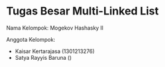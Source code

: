 # Tugas Besar Multi-Linked List

Nama Kelompok: Mogekov Hashasky II

Anggota Kelompok:
- Kaisar Kertarajasa (1301213276)
- Satya Rayyis Baruna ()

